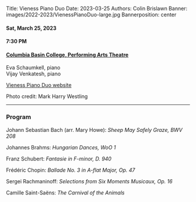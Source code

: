 Title: Vieness Piano Duo
Date: 2023-03-25
Authors: Colin Brislawn
Banner: images/2022-2023/VienessPianoDuo-large.jpg
Bannerposition: center

#### Sat, March 25, 2023

#### 7:30 PM

#### [Columbia Basin College, Performing Arts Theatre](https://goo.gl/maps/BZDawJuNMRM2)

Eva Schaumkell, piano <br>
Vijay Venkatesh, piano

[Vieness Piano Duo website](https://www.vienesspianoduo.com)

Photo credit: Mark Harry Westling

---

### Program

Johann Sebastian Bach (arr. Mary Howe): *Sheep May Safely Graze, BWV 208*

Johannes Brahms: *Hungarian Dances, WoO 1*

Franz Schubert: *Fantasie in F-minor, D. 940*

Frédéric Chopin: *Ballade No. 3 in A-flat Major, Op. 47*

Sergei Rachmaninoff: *Selections from Six Moments Musicaux, Op. 16*

Camille Saint-Saëns: *The Carnival of the Animals*

<!--
---

### Performer Biographies

[Axiom Brass bios (Word Document)]({attach}/2022-2023/Axiom bios.docx)

-->
